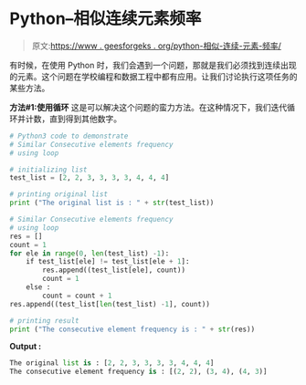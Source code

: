 # Python–相似连续元素频率

> 原文:[https://www . geesforgeks . org/python-相似-连续-元素-频率/](https://www.geeksforgeeks.org/python-similar-consecutive-elements-frequency/)

有时候，在使用 Python 时，我们会遇到一个问题，那就是我们必须找到连续出现的元素。这个问题在学校编程和数据工程中都有应用。让我们讨论执行这项任务的某些方法。

**方法#1:使用循环**
这是可以解决这个问题的蛮力方法。在这种情况下，我们迭代循环并计数，直到得到其他数字。

```py
# Python3 code to demonstrate 
# Similar Consecutive elements frequency
# using loop

# initializing list 
test_list = [2, 2, 3, 3, 3, 3, 4, 4, 4]

# printing original list
print ("The original list is : " + str(test_list))

# Similar Consecutive elements frequency
# using loop
res = []
count = 1
for ele in range(0, len(test_list) -1):
    if test_list[ele] != test_list[ele + 1]:
        res.append((test_list[ele], count))
        count = 1
    else :
        count = count + 1
res.append((test_list[len(test_list) -1], count))

# printing result 
print ("The consecutive element frequency is : " + str(res))
```

**Output :**

```py
The original list is : [2, 2, 3, 3, 3, 3, 4, 4, 4]
The consecutive element frequency is : [(2, 2), (3, 4), (4, 3)]

```